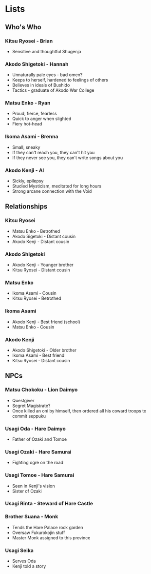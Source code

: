 # Lists

## Who's Who

### Kitsu Ryosei - Brian

* Sensitive and thoughtful Shugenja

### Akodo Shigetoki - Hannah

* Unnaturally pale eyes - bad omen?
* Keeps to herself, hardened to feelings of others
* Believes in ideals of Bushido
* Tactics - graduate of Akodo War College

### Matsu Enko - Ryan

* Proud, fierce, fearless
* Quick to anger when slighted
* Fiery hot-head

### Ikoma Asami - Brenna

* Small, sneaky
* If they can't reach you, they can't hit you
* If they never see you, they can't write songs about you

### Akodo Kenji - Al

* Sickly, epilepsy
* Studied Mysticism, meditated for long hours
* Strong arcane connection with the Void

## Relationships

### Kitsu Ryosei

* Matsu Enko - Betrothed
* Akodo Sigetoki - Distant cousin
* Akodo Kenji - Distant cousin

### Akodo Shigetoki

* Akodo Kenji - Younger brother
* Kitsu Ryosei - Distant cousin

### Matsu Enko

* Ikoma Asami - Cousin
* Kitsu Ryosei - Betrothed

### Ikoma Asami

* Akodo Kenji - Best friend (school)
* Matsu Enko - Cousin

### Akodo Kenji

* Akodo Shigetoki - Older brother
* Ikoma Asami - Best friend
* Kitsu Ryosei - Distant cousin

## NPCs

### Matsu Chokoku - Lion Daimyo

* Questgiver
* Segret Magistrate?
* Once killed an oni by himself, then ordered all his coward troops to commit seppuku

### Usagi Oda - Hare Daimyo

* Father of Ozaki and Tomoe

### Usagi Ozaki - Hare Samurai

* Fighting ogre on the road

### Usagi Tomoe - Hare Samurai

* Seen in Kenji's vision
* Sister of Ozaki

### Usagi Rinta - Steward of Hare Castle

### Brother Suana - Monk

* Tends the Hare Palace rock garden
* Oversaw Fukurokojin stuff
* Master Monk assigned to this province

### Usagi Seika

* Serves Oda
* Kenji told a story